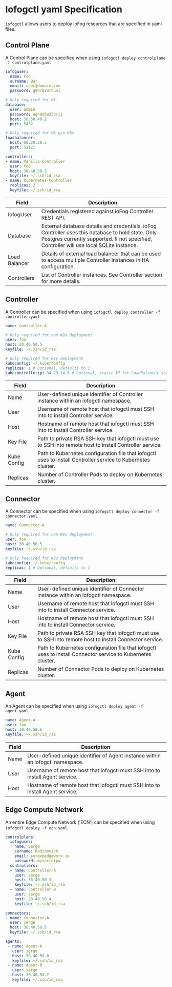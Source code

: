 # Iofogctl yaml Specification

`iofogctl` allows users to deploy ioFog resources that are specified in yaml files.

## Control Plane

A Control Plane can be specified when using `iofogctl deploy controlplane -f controlplane.yaml`

```yaml
iofoguser:
  name: Foo
  surname: Bar
  email: user@domain.com
  password: g9hr823rhuoi

# Only required for HA
database:
  user: admin
  password: agh9d8u32orij
  host: 50.50.40.2
  port: 5432

# Only required for HA w/o K8s
loadbalancer:
  host: 60.20.30.5
  port: 51121

controllers:
- name: Vanilla-Controller
  user: foo
  host: 30.40.50.3
  keyfile: ~/.ssh/id_rsa
- name: Kubernetes-Controller
  replicas: 2
  keyfile: ~/.ssh/id_rsa
```

| Field | Description |
|-|-|
| IofogUser | Credentials registered against ioFog Controller REST API. |
| Database | External database details and credentials. ioFog Controller uses this database to hold state. Only Postgres currently supported. If not specified, Controller will use local SQLite instance. |
| Load Balancer | Details of external load balancer that can be used to access multiple Controller instances in HA configuration. |
| Controllers | List of Controller instances. See Controller section for more details. |

## Controller

A Controller can be specified when using `iofogctl deploy controller -f controller.yaml`

```yaml
name: Controller-A

# Only required for non-K8s deployment
user: foo
host: 30.40.50.5
keyfile: ~/.ssh/id_rsa

# Only required for K8s deployment
kubeconfig: ~/.kube/config
replicas: 1 # Optional, defaults to 1
kubecontrollerip: 34.23.14.6 # Optional, static IP for LoadBalancer service
```

| Field | Description |
|-|-|
| Name | User-defined unique identifier of Controller instance within an iofogctl namespace. |
| User | Username of remote host that iofogctl must SSH into to install Controller service. |
| Host | Hostname of remote host that iofogctl must SSH into to install Controller service. |
| Key File | Path to private RSA SSH key that iofogctl must use to SSH into remote host to install Controller service. |
| Kube Config | Path to Kubernetes configuration file that iofogctl uses to install Controller service to Kubernetes cluster. |
| Replicas | Number of Controller Pods to deploy on Kubernetes cluster. |

## Connector

A Connector can be specified when using `iofogctl deploy connector -f connector.yaml`

```yaml
name: Connector-A

# Only required for non-K8s deployment
user: foo
host: 30.40.50.5
keyfile: ~/.ssh/id_rsa

# Only required for K8s deployment
kubeconfig: ~/.kube/config
replicas: 1 # Optional, defaults to 1
```

| Field | Description |
|-|-|
| Name | User-defined unique identifier of Connector instance within an iofogctl namespace. |
| User | Username of remote host that iofogctl must SSH into to install Connector service. |
| Host | Hostname of remote host that iofogctl must SSH into to install Connector service. |
| Key File | Path to private RSA SSH key that iofogctl must use to SSH into remote host to install Connector service. |
| Kube Config | Path to Kubernetes configuration file that iofogctl uses to install Connector service to Kubernetes cluster. |
| Replicas | Number of Connector Pods to deploy on Kubernetes cluster. |

## Agent

An Agent can be specified when using `iofogctl deploy agent -f agent.yaml`

```yaml
name: Agent-A
user: foo
host: 30.40.50.6
keyfile: ~/.ssh/id_rsa
```

| Field | Description |
|-|-|
| Name | User-defined unique identifier of Agent instance within an iofogctl namespace. |
| User | Username of remote host that iofogctl must SSH into to install Agent service. |
| Host | Hostname of remote host that iofogctl must SSH into to install Agent service. |

## Edge Compute Network

An entire Edge Compute Network ('ECN') can be specified when using `iofogctl deploy -f ecn.yaml`.

```yaml
controlplane:
  iofoguser:
    name: Serge
    surname: Radinovich
    email: serge@edgeworx.io
    password: mysecretpw
  controllers:
  - name: Controller-A
    user: serge
    host: 30.40.50.3
    keyfile: ~/.ssh/id_rsa
  - name: Controller-B
    user: serge
    host: 30.40.50.4
    keyfile: ~/.ssh/id_rsa

connectors:
- name: Connector-A
  user: serge
  host: 30.40.50.5
  keyfile: ~/.ssh/id_rsa

agents:
 - name: Agent-A
   user: serge
   host: 30.40.50.6
   keyfile: ~/.ssh/id_rsa
 - name: Agent-B
   user: serge
   host: 30.40.50.7
   keyfile: ~/.ssh/id_rsa
```